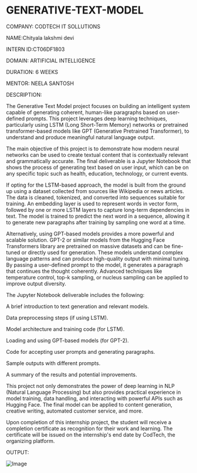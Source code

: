 # GENERATIVE-TEXT-MODEL

COMPANY: CODTECH IT SOLLUTIONS

NAME:Chityala lakshmi devi

INTERN ID:CT06DF1803

DOMAIN: ARTIFICIAL INTELLIGENCE

DURATION: 6 WEEKS

MENTOR: NEELA SANTOSH

DESCRIPTION:

The Generative Text Model project focuses on building an intelligent system capable of generating coherent, human-like paragraphs based on user-defined prompts. This project leverages deep learning techniques, particularly using LSTM (Long Short-Term Memory) networks or pretrained transformer-based models like GPT (Generative Pretrained Transformer), to understand and produce meaningful natural language output.

The main objective of this project is to demonstrate how modern neural networks can be used to create textual content that is contextually relevant and grammatically accurate. The final deliverable is a Jupyter Notebook that shows the process of generating text based on user input, which can be on any specific topic such as health, education, technology, or current events.

If opting for the LSTM-based approach, the model is built from the ground up using a dataset collected from sources like Wikipedia or news articles. The data is cleaned, tokenized, and converted into sequences suitable for training. An embedding layer is used to represent words in vector form, followed by one or more LSTM layers to capture long-term dependencies in text. The model is trained to predict the next word in a sequence, allowing it to generate new paragraphs after training by sampling one word at a time.

Alternatively, using GPT-based models provides a more powerful and scalable solution. GPT-2 or similar models from the Hugging Face Transformers library are pretrained on massive datasets and can be fine-tuned or directly used for generation. These models understand complex language patterns and can produce high-quality output with minimal tuning. By passing a user-defined prompt to the model, it generates a paragraph that continues the thought coherently. Advanced techniques like temperature control, top-k sampling, or nucleus sampling can be applied to improve output diversity.

The Jupyter Notebook deliverable includes the following:

A brief introduction to text generation and relevant models.

Data preprocessing steps (if using LSTM).

Model architecture and training code (for LSTM).

Loading and using GPT-based models (for GPT-2).

Code for accepting user prompts and generating paragraphs.

Sample outputs with different prompts.

A summary of the results and potential improvements.

This project not only demonstrates the power of deep learning in NLP (Natural Language Processing) but also provides practical experience in model training, data handling, and interacting with powerful APIs such as Hugging Face. The final model can be applied to content generation, creative writing, automated customer service, and more.

Upon completion of this internship project, the student will receive a completion certificate as recognition for their work and learning. The certificate will be issued on the internship's end date by CodTech, the organizing platform.

OUTPUT:

![Image](https://github.com/user-attachments/assets/f438173b-06bb-4919-85ec-f37746e703f2)

